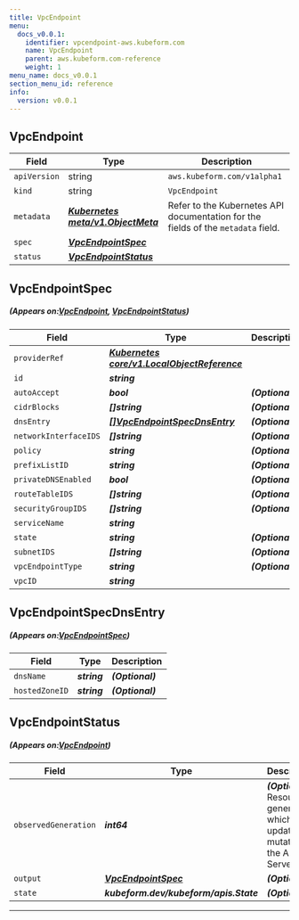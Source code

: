 ```yaml
---
title: VpcEndpoint
menu:
  docs_v0.0.1:
    identifier: vpcendpoint-aws.kubeform.com
    name: VpcEndpoint
    parent: aws.kubeform.com-reference
    weight: 1
menu_name: docs_v0.0.1
section_menu_id: reference
info:
  version: v0.0.1
---
```


## VpcEndpoint
| Field | Type | Description |
| ------ | ----- | ----------- |
| `apiVersion` | string | `aws.kubeform.com/v1alpha1` |
|    `kind` | string | `VpcEndpoint` |
| `metadata` | ***[Kubernetes meta/v1.ObjectMeta](https://kubernetes.io/docs/reference/generated/kubernetes-api/v1.13/#objectmeta-v1-meta)***|Refer to the Kubernetes API documentation for the fields of the `metadata` field.|
| `spec` | ***[VpcEndpointSpec](#VpcEndpointSpec)***||
| `status` | ***[VpcEndpointStatus](#VpcEndpointStatus)***||
## VpcEndpointSpec
##### (Appears on:[VpcEndpoint](#VpcEndpoint), [VpcEndpointStatus](#VpcEndpointStatus))
| Field | Type | Description |
| ------ | ----- | ----------- |
| `providerRef` | ***[Kubernetes core/v1.LocalObjectReference](https://kubernetes.io/docs/reference/generated/kubernetes-api/v1.13/#localobjectreference-v1-core)***||
| `id` | ***string***||
| `autoAccept` | ***bool***| ***(Optional)*** |
| `cidrBlocks` | ***[]string***| ***(Optional)*** |
| `dnsEntry` | ***[[]VpcEndpointSpecDnsEntry](#VpcEndpointSpecDnsEntry)***| ***(Optional)*** |
| `networkInterfaceIDS` | ***[]string***| ***(Optional)*** |
| `policy` | ***string***| ***(Optional)*** |
| `prefixListID` | ***string***| ***(Optional)*** |
| `privateDNSEnabled` | ***bool***| ***(Optional)*** |
| `routeTableIDS` | ***[]string***| ***(Optional)*** |
| `securityGroupIDS` | ***[]string***| ***(Optional)*** |
| `serviceName` | ***string***||
| `state` | ***string***| ***(Optional)*** |
| `subnetIDS` | ***[]string***| ***(Optional)*** |
| `vpcEndpointType` | ***string***| ***(Optional)*** |
| `vpcID` | ***string***||
## VpcEndpointSpecDnsEntry
##### (Appears on:[VpcEndpointSpec](#VpcEndpointSpec))
| Field | Type | Description |
| ------ | ----- | ----------- |
| `dnsName` | ***string***| ***(Optional)*** |
| `hostedZoneID` | ***string***| ***(Optional)*** |
## VpcEndpointStatus
##### (Appears on:[VpcEndpoint](#VpcEndpoint))
| Field | Type | Description |
| ------ | ----- | ----------- |
| `observedGeneration` | ***int64***| ***(Optional)*** Resource generation, which is updated on mutation by the API Server.|
| `output` | ***[VpcEndpointSpec](#VpcEndpointSpec)***| ***(Optional)*** |
| `state` | ***kubeform.dev/kubeform/apis.State***| ***(Optional)*** |
---
